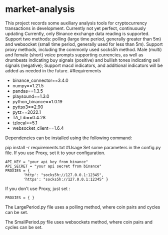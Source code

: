 # market-analysis
This project records some auxiliary analysis tools for cryptocurrency transactions in development.
Currently not yet perfect, continuously updating
Currently, only Binance exchange data reading is supported.
Support two methods: polling (large time period, generally greater than 5m) and websocket (small time period, generally used for less than 5m).
Support proxy methods, including the commonly used socks5h method.
Male (multi) and female (short) voice prompts supporting currencies, as well as drumbeats indicating buy signals (positive) and bullish tones indicating sell signals (negative);
Support macd indicators, and additional indicators will be added as needed in the future.
#Requirements
* binance_connector==3.4.0
* numpy==1.21.5
* pandas==1.3.5
* playsound==1.3.0
* python_binance==1.0.19
* pyttsx3==2.90
* pytz==2022.1
* TA_Lib==0.4.28
* tzlocal==5.1
* websocket_client==1.6.4

Dependencies can be installed using the following command:

pip install -r requirements.txt
#Usage
Set some parameters in the config.py file.
If you use Proxy, set it to your configuration.
```shell
API_KEY = "your api key from binance"
API_SECRET = "your api secret from binance"
PROXIES = {
        'http': "socks5h://127.0.0.1:12345",
        'https': "socks5h://127.0.0.1:12345" }
```
If you don't use Proxy, just set :

```shell
PROXIES = { }
```
The LargePeriod.py file uses a polling method, where coin pairs and cycles can be set.

The SmallPeriod.py file uses websockets  method, where coin pairs and cycles can be set.

